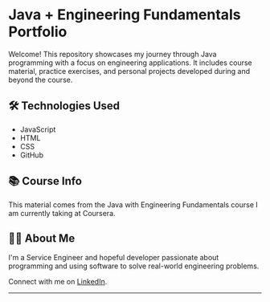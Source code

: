 # Java + Engineering Fundamentals Portfolio

Welcome! This repository showcases my journey through Java programming with a focus on engineering applications. It includes course material, practice exercises, and personal projects developed during and beyond the course.

## 🛠 Technologies Used

- JavaScript
- HTML
- CSS
- GitHub

## 📚 Course Info

This material comes from the Java with Engineering Fundamentals course I am currently taking at Coursera.

## 🧑‍💻 About Me

I'm a Service Engineer and hopeful developer passionate about programming and using software to solve real-world engineering problems.

Connect with me on [LinkedIn](www.linkedin.com/in/randall-ashley-242037205).

---
